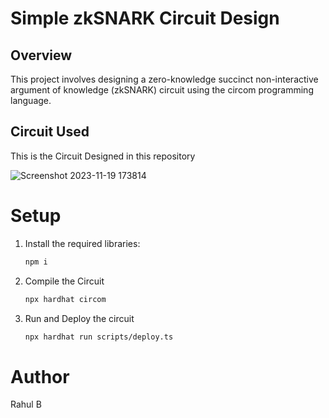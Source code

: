 # Simple zkSNARK Circuit Design

## Overview

This project involves designing a zero-knowledge succinct non-interactive argument of knowledge (zkSNARK) circuit using the circom programming language.


## Circuit Used

This is the Circuit Designed in this repository

![Screenshot 2023-11-19 173814](https://github.com/RahulDev2004/zkCircuit-polygon/assets/93385733/b5e0d470-6625-43fe-9d3e-018043a1d39c)

# Setup

1. Install the required libraries:

   ```bash
   npm i

2. Compile the Circuit

   ```bash
   npx hardhat circom

3. Run and Deploy the circuit

   ```bash
   npx hardhat run scripts/deploy.ts

# Author

  Rahul B
